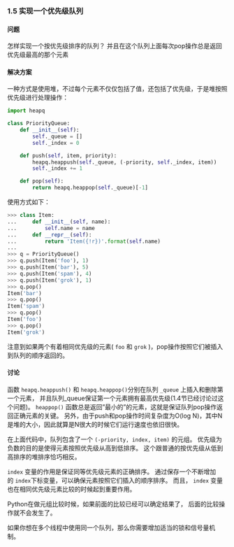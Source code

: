 ### 1.5 实现一个优先级队列

#### 问题

怎样实现一个按优先级排序的队列？ 并且在这个队列上面每次pop操作总是返回优先级最高的那个元素

#### 解决方案

一种方式是使用堆，不过每个元素不仅仅包括了值，还包括了优先级，于是堆按照优先级进行处理操作：

```python
import heapq

class PriorityQueue:
    def __init__(self):
        self._queue = []
        self._index = 0

    def push(self, item, priority):
        heapq.heappush(self._queue, (-priority, self._index, item))
        self._index += 1

    def pop(self):
        return heapq.heappop(self._queue)[-1]
```

使用方式如下：

```python
>>> class Item:
...     def __init__(self, name):
...         self.name = name
...     def __repr__(self):
...         return 'Item({!r})'.format(self.name)
...
>>> q = PriorityQueue()
>>> q.push(Item('foo'), 1)
>>> q.push(Item('bar'), 5)
>>> q.push(Item('spam'), 4)
>>> q.push(Item('grok'), 1)
>>> q.pop()
Item('bar')
>>> q.pop()
Item('spam')
>>> q.pop()
Item('foo')
>>> q.pop()
Item('grok')
```

注意到如果两个有着相同优先级的元素( `foo` 和 `grok` )，pop操作按照它们被插入到队列的顺序返回的。

#### 讨论

函数 `heapq.heappush()` 和 `heapq.heappop()`分别在队列 `_queue` 上插入和删除第一个元素， 并且队列_queue保证第一个元素拥有最高优先级(1.4节已经讨论过这个问题)。 `heappop()` 函数总是返回”最小的”的元素，这就是保证队列pop操作返回正确元素的关键。 另外，由于push和pop操作时间复杂度为O(log N)，其中N是堆的大小，因此就算是N很大的时候它们运行速度也依旧很快。

在上面代码中，队列包含了一个 `(-priority, index, item)` 的元组。 优先级为负数的目的是使得元素按照优先级从高到低排序。 这个跟普通的按优先级从低到高排序的堆排序恰巧相反。

`index` 变量的作用是保证同等优先级元素的正确排序。 通过保存一个不断增加的 `index`下标变量，可以确保元素按照它们插入的顺序排序。 而且， `index` 变量也在相同优先级元素比较的时候起到重要作用。

Python在做元组比较时候，如果前面的比较已经可以确定结果了， 后面的比较操作就不会发生了。

如果你想在多个线程中使用同一个队列，那么你需要增加适当的锁和信号量机制。 